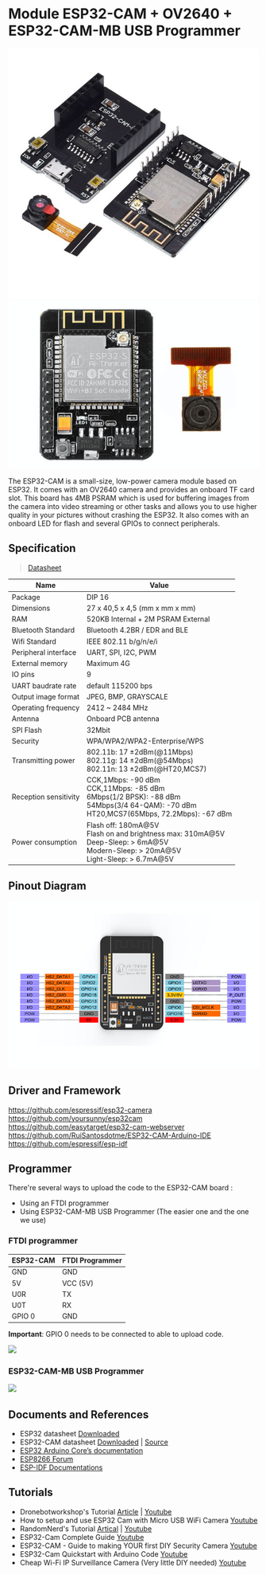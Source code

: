 # Module ESP32-CAM + OV2640 + ESP32-CAM-MB USB Programmer

<!-- |    ESP32-CAM + OV2640 + ESP32-CAM-MB     |         ESP32-CAM + OV2640         |
| :--------------------------------------: | :--------------------------------: |
| ![](./ESP32-CAM+ESP32-CAM-MB+OV2640.jpg) | ![](./ESP32-CAM-Camera-Module.jpg) | -->

![](./ESP32-CAM+ESP32-CAM-MB+OV2640.jpg) ![](./ESP32-CAM-Camera-Module.jpg)

The ESP32-CAM is a small-size, low-power camera module based on ESP32. It comes with an OV2640 camera and provides an onboard TF card slot. This board has 4MB PSRAM which is used for buffering images from the camera into video streaming or other tasks and allows you to use higher quality in your pictures without crashing the ESP32. It also comes with an onboard LED for flash and several GPIOs to connect peripherals.

## Specification
> [Datasheet](./ESP32-CAM_datasheet.pdf)

Name | Value
-|-
Package | DIP 16
Dimensions | 27 x 40,5 x 4,5 (mm x mm x mm)
RAM | 520KB Internal + 2M PSRAM External
Bluetooth Standard | Bluetooth 4.2BR / EDR and BLE
Wifi Standard | IEEE 802.11 b/g/n/e/i
Peripheral interface | UART, SPI, I2C, PWM
External memory | Maximum 4G
IO pins | 9
UART baudrate rate | default 115200 bps
Output image format | JPEG, BMP, GRAYSCALE
Operating frequency | 2412 ~ 2484 MHz
Antenna | Onboard PCB antenna
SPI Flash | 32Mbit
Security | WPA/WPA2/WPA2-Enterprise/WPS
Transmitting power | 802.11b: 17 ±2dBm(@11Mbps)<br>802.11g: 14 ±2dBm(@54Mbps)<br>802.11n: 13 ±2dBm(@HT20,MCS7)
Reception sensitivity | CCK,1Mbps: -90 dBm <br>CCK,11Mbps: -85 dBm<br>6Mbps(1/2 BPSK): -88 dBm<br>54Mbps(3/4 64-QAM): -70 dBm<br>HT20,MCS7(65Mbps, 72.2Mbps): -67 dBm
Power consumption |  Flash off: 180mA@5V<br> Flash on and brightness max: 310mA@5V<br> Deep-Sleep: > 6mA@5V<br> Modern-Sleep: > 20mA@5V<br> Light-Sleep: > 6.7mA@5V

## Pinout Diagram

![Alt text](ESP32-CAM-Pinout.jpg)

## Driver and Framework

https://github.com/espressif/esp32-camera
https://github.com/yoursunny/esp32cam
https://github.com/easytarget/esp32-cam-webserver
https://github.com/RuiSantosdotme/ESP32-CAM-Arduino-IDE
https://github.com/espressif/esp-idf

## Programmer
There're several ways to upload the code to the ESP32-CAM board : 
- Using an FTDI programmer
- Using ESP32-CAM-MB USB Programmer (The easier one and the one we use)

### FTDI programmer
ESP32-CAM|FTDI Programmer
-|-
GND|GND
5V|VCC (5V)
U0R|TX
U0T|RX
GPIO 0|GND

**Important**: GPIO 0 needs to be connected to able to upload code.

![](https://i0.wp.com/randomnerdtutorials.com/wp-content/uploads/2019/12/ESP32-CAM-FTDI-programmer-5V-supply.png)

### ESP32-CAM-MB USB Programmer

![](https://i0.wp.com/randomnerdtutorials.com/wp-content/uploads/2021/01/ESP32-CAM-MB-Micro-USB-Programmer-CH340G-Serial-Chip-for-OV2640.jpg)

## Documents and References
- ESP32 datasheet [Downloaded](./Docs/esp32_datasheet_en.pdf)
- ESP32-CAM datasheet [Downloaded](./ESP32-CAM_datasheet.pdf) | [Source](https://components101.com/modules/esp32-cam-camera-module)
- [ESP32 Arduino Core’s documentation](https://docs.espressif.com/projects/arduino-esp32)
- [ESP8266 Forum](https://www.esp8266.com/)
- [ESP-IDF Documentations](https://docs.espressif.com/projects/esp-idf/en/latest/esp32/get-started/index.html)

## Tutorials
- Dronebotworkshop's Tutorial [Article](https://dronebotworkshop.com/esp32-cam-intro/) | [Youtube](https://www.youtube.com/watch?v=visj0KE5VtY)
- How to setup and use ESP32 Cam with Micro USB WiFi Camera [Youtube](https://www.youtube.com/watch?v=RCtVxZnjPmY)
- RandomNerd's Tutorial [Artical](https://randomnerdtutorials.com/esp32-cam-video-streaming-web-server-camera-home-assistant/) | [Youtube](https://www.youtube.com/watch?v=36p9To2hfak)
- ESP32-Cam Complete Guide [Youtube](https://www.youtube.com/watch?v=hSr557hppwY)
- ESP32-CAM - Guide to making YOUR first DIY Security Camera [Youtube](https://www.youtube.com/watch?v=k_PJLkfqDuI&t=473s)
- ESP32-Cam Quickstart with Arduino Code [Youtube](https://www.youtube.com/watch?v=Sb08leLWOgA)
- Cheap Wi-Fi IP Surveillance Camera (Very little DIY needed) [Youtube](https://www.youtube.com/watch?v=MKiITEsOwRA)